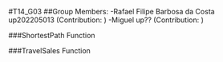 #T14_G03
##Group Members:
-Rafael Filipe Barbosa da Costa up202205013 (Contribution: )
-Miguel up?? (Contribution: )

###ShortestPath Function

###TravelSales Function
